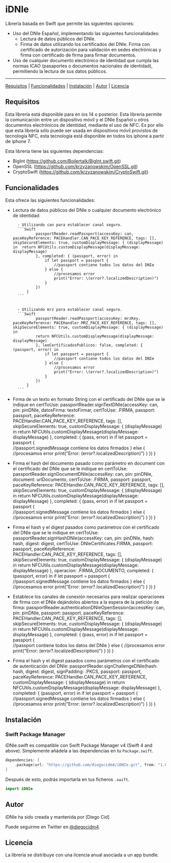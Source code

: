 # iDNIe

Librería basada en Swift que permite las siguientes opciones:
- Uso del DNIe Español, implementando las siguientes funcionalidades:
    - Lectura de datos públicos del DNIe.
    - Firma de datos utilizando los certificados del DNIe. Firma con certificado de autorización para validación en sedes electrónicas y firma con certificado de firma para firmar documentos. 
- Uso de cualquier documento electrónico de identidad que cumpla las normas ICAO (pasaportes o documentos nacionales de identidad), permitiendo la lectura de sus datos públicos.

---

[Requisitos](#requisitos) | [Funcionalidades](#funcionalidades) | [Instalación](#instalacion) | [Autor](#autor) | [Licencia](#licencia)

## Requisitos
Esta librería está disponible para en ios 14 o posterior.
Esta librería permite la comunicación entre un dispositivo móvil y el DNIe Español u otros documentos electrónicos de identidad, mediante el uso de NFC. Es por ello que esta librería sólo puede ser usada en dispositivos móvil provistos de tecnología NFC, esta tecnología está disponible en todos los iphone a partir de iphone 7.

Esta librería tiene las siguientes dependencias:
- BigInt (https://github.com/Boilertalk/BigInt.swift.git)
- OpenSSL (https://github.com/krzyzanowskim/OpenSSL.git)
- CryptoSwift (https://github.com/krzyzanowskim/CryptoSwift.git)

## Funcionalidades
Esta ofrece las siguientes funcionalidades:
- Lectura de datos públicos del DNIe o cualquier documento electrónico de identidad:

        - Utilizando can para establecer canal seguro.
        ```Swift
                passportReader.readPassport(accessKey: can, paceKeyReference: PACEHandler.CAN_PACE_KEY_REFERENCE, tags: [], skipSecureElements: true, customDisplayMessage: { (displayMessage) in  return NFCUtils.customDisplayMessage(displayMessage: displayMessage)
                }, completed: { (passport, error) in
                    if let passport = passport {            
                        //passport contiene todos los datos del DNIe
                    } else {
                        //procesamos error
                        print("Error: \(error?.localizedDescription)")
                    }
                })
            }
        ```


        - Utilizando mrz para establecer canal seguro.    
        ```Swift
                passportReader.readPassport(accessKey: mrzKey, paceKeyReference: PACEHandler.MRZ_PACE_KEY_REFERENCE, tags: [], skipSecureElements: true, customDisplayMessage: { (displayMessage) in
                return NFCUtils.customDisplayMessage(displayMessage: displayMessage)
                }, leeCertificadosPublicos: false, completed: { (passport, error) in
                    if let passport = passport {            
                        //passport contiene todos los datos del DNIe
                    } else {
                        //procesamos error
                        print("Error: \(error?.localizedDescription)")
                    }
                })
            }   
        ```
- Firma de un texto en formato String con el certificado del DNIe que se le indique en certToUse:
        passportReader.signTextDNIe(accessKey: can, pin: pinDNIe, datosFirma: textoFirmar, certToUse: .FIRMA, passport: passport, paceKeyReference: PACEHandler.CAN_PACE_KEY_REFERENCE, tags: [], skipSecureElements: true, customDisplayMessage: { (displayMessage) in
            return NFCUtils.customDisplayMessage(displayMessage: displayMessage)
        }, completed: { (pass, error) in
            if let passport = passport {            
                //passport.signedMessage contiene los datos firmados
            } else {
                //procesamos error
                print("Error: \(error?.localizedDescription)")
            }
        })
    }

- Firma el hash del documento pasado como parámetro en document con el certificado del DNIe que se le indique en certToUse:
        passportReader.signDocumentDNIe(accessKey: can, pin: pinDNIe, document: urlDocumento, certToUse: .FIRMA, passport: passport, paceKeyReference: PACEHandler.CAN_PACE_KEY_REFERENCE, tags: [], skipSecureElements: true, customDisplayMessage: { (displayMessage) in
            return NFCUtils.customDisplayMessage(displayMessage: displayMessage)
        }, completed: { (pass, error) in
            if let passport = passport {            
                //passport.signedMessage contiene los datos firmados
            } else {
                //procesamos error
                print("Error: \(error?.localizedDescription)")
            }
        })
    }

- Firma el hash y el digest pasados como parámetros con el certificado del DNIe que se le indique en certToUse:
        passportReader.signHashDNIe(accessKey: can, pin: pinDNIe, hash: hash, digest: digest, certToUse: DNIeCertificates.FIRMA, passport: passport, paceKeyReference: PACEHandler.CAN_PACE_KEY_REFERENCE, tags: [], skipSecureElements: true, customDisplayMessage: { (displayMessage) in
                return NFCUtils.customDisplayMessage(displayMessage: displayMessage)
            }, operacion: .FIRMA_DOCUMENTO, completed: { (passport, error) in
            if let passport = passport {            
                //passport.signedMessage contiene los datos firmados
            } else {
                //procesamos error
                print("Error: \(error?.localizedDescription)")
            }
        })
    }

- Establece los canales de conexión necesarios para realizar operaciones de firma con el DNIe dejándolos abiertos a la espera de la petición de firma:
            passportReader.authenticationDNIeOpenSession(accessKey: can, pin: pinDNIe, passport: passport, paceKeyReference: PACEHandler.CAN_PACE_KEY_REFERENCE, tags: [], skipSecureElements: true, customDisplayMessage: { (displayMessage) in
                return NFCUtils.customDisplayMessage(displayMessage: displayMessage)
            }, completed: { (pass, error) in
            if let passport = passport {            
                //passport contiene todos los datos del DNIe
            } else {
                //procesamos error
                print("Error: \(error?.localizedDescription)")
            }
        })
    }

- Firma el hash y el digest pasados como parámetros con el certificado de autenticación del DNIe:
        passportReader.signChallengeDNIe(hash: hash, digest: digest, signPadding: .PKCS, passport: passport, paceKeyReference: PACEHandler.CAN_PACE_KEY_REFERENCE, customDisplayMessage: { (displayMessage) in
                return NFCUtils.customDisplayMessage(displayMessage: displayMessage)
            }, completed: { (passport, error) in
            if let passport = passport {            
                //passport.signedMessage contiene los datos firmados
            } else {
                //procesamos error
                print("Error: \(error?.localizedDescription)")
            }
        })
    }


## Instalación

### Swift Package Manager

iDNIe.swift es compatible con Swift Package Manager v4 (Swift 4 and above). Simplemente añádela a las dependencias en tu `Package.swift`.

```Swift
dependencies: [
    .package(url: "https://github.com/diegocidm4/iDNIe.git", from: "1.0.0")
]
```

Después de esto, podrás importarla en tus ficheros `.swift`.

```Swift
import iDNIe
```

## Autor

iDNIe ha sido creada y mantenida por [Diego Cid]

Puede seguirme en Twitter en [@diegocidm4](http://twitter.com/diegocidm4).

## Licencia
La librería se distribuye con una licencia anual asociada a un app bundle.
